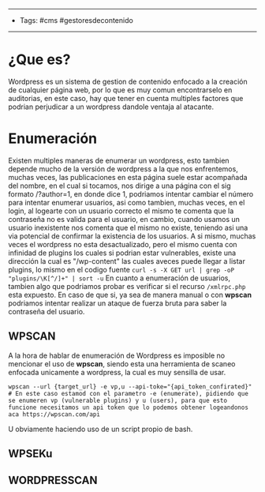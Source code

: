 -----------
- Tags: #cms #gestoresdecontenido
---

# ¿Que es? 

Wordpress es un sistema de gestion de contenido enfocado a la creación de cualquier página web, por lo que es muy comun encontrarselo en auditorias, en este caso, hay que tener en cuenta multiples factores que podrian perjudicar a un wordpress dandole ventaja al atacante. 


# Enumeración 

Existen multiples maneras de enumerar un wordpress, esto tambien depende mucho de la versión de wordpress a la que nos enfrentemos, muchas veces, las publicaciones en esta página suele estar acompañada del nombre, en el cual si tocamos, nos dirige a una página con el sig formato /?author=1, en donde dice 1, podriamos intentar cambiar el número para intentar enumerar usuarios, asi como tambien, muchas veces, en el login, al logearte con un usuario correcto el mismo te comenta que la contraseña no es valida para el usuario, en cambio, cuando usamos un usuario inexistente nos comenta que el mismo no existe, teniendo asi una via potencial de confirmar la existencia de los usuarios. 
 A si mismo, muchas veces el wordpress no esta desactualizado, pero el mismo cuenta con infinidad de plugins los cuales si podrian estar vulnerables, existe una dirección la cual es "/wp-content" las cuales aveces puede llegar a listar plugins, lo mismo en el codigo fuente   `curl -s -X GET url | grep -oP "plugins/\K[^/]+" | sort -u`
En cuanto a  enumeración de usuarios, tambien algo que podriamos probar es verificar si el recurso `/xmlrpc.php` esta expuesto. En caso de que si,  ya sea de manera manual o con **wpscan** podriamos intentar realizar un ataque de fuerza bruta para saber la contraseña del usuario. 

## WPSCAN 

A la hora de hablar de enumeración de Wordpress es imposible no mencionar el uso de **wpscan**, siendo esta una herramienta de scaneo enfocada unicamente a wordpress, la cual es muy sensilla de usar. 

```shell
wpscan --url {target_url} -e vp,u --api-toke="{api_token_confirated}"
# En este caso estamod con el parametro -e (enumerate), pidiendo que se enumeren vp (vulnerable plugins) y u (users), para que esto funcione necesitamos un api token que lo podemos obtener logeandonos aca https://wpscan.com/api
```

U obviamente haciendo uso de un script propio de bash.

## WPSEKu

## WORDPRESSCAN

